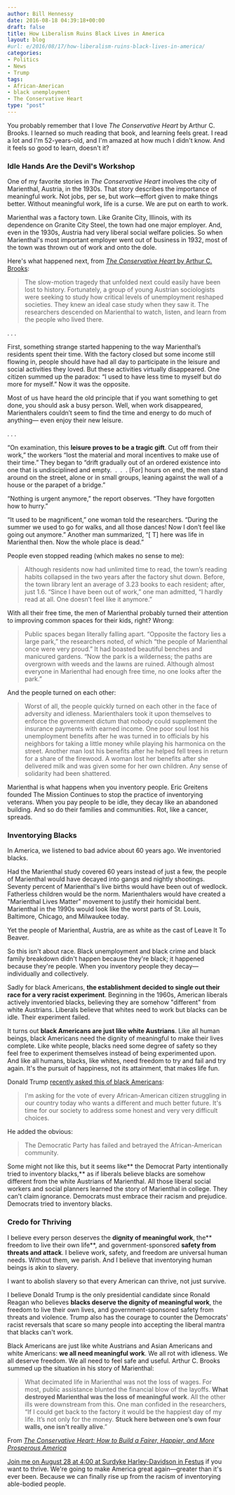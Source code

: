 ```yaml
---
author: Bill Hennessy
date: 2016-08-18 04:39:18+00:00
draft: false
title: How Liberalism Ruins Black Lives in America
layout: blog
#url: e/2016/08/17/how-liberalism-ruins-black-lives-in-america/
categories:
- Politics
- News
- Trump
tags:
- African-American
- black unemployment
- The Conservative Heart
type: "post"
---
```


You probably remember that I love _The Conservative Heart_ by Arthur C. Brooks. I learned so much reading that book, and learning feels great. I read a lot and I'm 52-years-old, and I'm amazed at how much I didn't know. And it feels so good to learn, doesn't it?



### Idle Hands Are the Devil's Workshop



One of my favorite stories in _The Conservative Heart_ involves the city of Marienthal, Austria, in the 1930s. That story describes the importance of meaningful work. Not jobs, per se, but work—effort given to make things better. Without meaningful work, life is a curse. We are put on earth to work.

Marienthal was a factory town. Like Granite City, Illinois, with its dependence on Granite City Steel, the town had one major employer. And, even in the 1930s, Austria had very liberal social welfare policies. So when Marienthal's most important employer went out of business in 1932, most of the town was thrown out of work and onto the dole.

Here's what happened next, from [_The Conservative Heart_ by Arthur C. Brooks](https://amzn.to/2b0NrxT):



> The slow-motion tragedy that unfolded next could easily have been lost to history. Fortunately, a group of young Austrian sociologists were seeking to study how critical levels of unemployment reshaped societies. They knew an ideal case study when they saw it. The researchers descended on Marienthal to watch, listen, and learn from the people who lived there.

. . .

First, something strange started happening to the way Marienthal’s residents spent their time. With the factory closed but some income still flowing in, people should have had all day to participate in the leisure and social activities they loved. But these activities virtually disappeared. One citizen summed up the paradox: “I used to have less time to myself but do more for myself.” Now it was the opposite.

Most of us have heard the old principle that if you want something to get done, you should ask a busy person. Well, when work disappeared, Marienthalers couldn’t seem to find the time and energy to do much of anything— even enjoy their new leisure.

. . .

“On examination, this **leisure proves to be a tragic gift**. Cut off from their work,” the workers “lost the material and moral incentives to make use of their time.” They began to “drift gradually out of an ordered existence into one that is undisciplined and empty.  .  .  . [For] hours on end, the men stand around on the street, alone or in small groups, leaning against the wall of a house or the parapet of a bridge.”

“Nothing is urgent anymore,” the report observes. “They have forgotten how to hurry.”

“It used to be magnificent,” one woman told the researchers. “During the summer we used to go for walks, and all those dances! Now I don’t feel like going out anymore.” Another man summarized, “[ T] here was life in Marienthal then. Now the whole place is dead.”



People even stopped reading (which makes no sense to me):



> Although residents now had unlimited time to read, the town’s reading habits collapsed in the two years after the factory shut down. Before, the town library lent an average of 3.23 books to each resident; after, just 1.6. “Since I have been out of work,” one man admitted, “I hardly read at all. One doesn’t feel like it anymore.”



With all their free time, the men of Marienthal probably turned their attention to improving common spaces for their kids, right? Wrong:



> Public spaces began literally falling apart. “Opposite the factory lies a large park,” the researchers noted, of which “the people of Marienthal once were very proud.” It had boasted beautiful benches and manicured gardens. “Now the park is a wilderness; the paths are overgrown with weeds and the lawns are ruined. Although almost everyone in Marienthal had enough free time, no one looks after the park.”



And the people turned on each other:



> Worst of all, the people quickly turned on each other in the face of adversity and idleness. Marienthalers took it upon themselves to enforce the government dictum that nobody could supplement the insurance payments with earned income. One poor soul lost his unemployment benefits after he was turned in to officials by his neighbors for taking a little money while playing his harmonica on the street. Another man lost his benefits after he helped fell trees in return for a share of the firewood. A woman lost her benefits after she delivered milk and was given some for her own children. Any sense of solidarity had been shattered.



Marienthal is what happens when you inventory people. Eric Greitens founded The Mission Continues to stop the practice of inventorying veterans. When you pay people to be idle, they decay like an abandoned building. And so do their families and communities. Rot, like a cancer, spreads.



### Inventorying Blacks



In America, we listened to bad advice about 60 years ago. We inventoried blacks.

Had the Marienthal study covered 60 years instead of just a few, the people of Marienthal would have decayed into gangs and nightly shootings. Seventy percent of Marienthal's live births would have been out of wedlock. Fatherless children would be the norm. Marienthalers would have created a "Marienthal Lives Matter" movement to justify their homicidal bent. Marienthal in the 1990s would look like the worst parts of St. Louis, Baltimore, Chicago, and Milwaukee today.

Yet the people of Marienthal, Austria, are as white as the cast of Leave It To Beaver.

So this isn't about race. Black unemployment and black crime and black family breakdown didn't happen because they're black; it happened because they're people. When you inventory people they decay—individually and collectively.

Sadly for black Americans, **the establishment decided to single out their race for a very racist experiment**. Beginning in the 1960s, American liberals actively inventoried blacks, believing they are somehow "different" from white Austrians. Liberals believe that whites need to work but blacks can be idle. Their experiment failed.

It turns out **black Americans are just like white Austrians**. Like all human beings, black Americans need the dignity of meaningful to make their lives complete. Like white people, blacks need some degree of safety so they feel free to experiment themselves instead of being experimented upon. And like all humans, blacks, like whites, need freedom to try and fail and try again. It's the pursuit of happiness, not its attainment, that makes life fun.

Donald Trump [recently asked this of black Americans](https://hennessysview.com/2016/08/17/trumps-third-act-the-honey-badger/):



> I'm asking for the vote of every African-American citizen struggling in our country today who wants a different and much better future. It's time for our society to address some honest and very very difficult choices.



He added the obvious:



> The Democratic Party has failed and betrayed the African-American community.



Some might not like this, but it seems like** the Democrat Party intentionally tried to inventory blacks,** as if liberals believe blacks are somehow different from the white Austrians of Marienthal. All those liberal social workers and social planners learned the story of Marienthal in college. They can't claim ignorance. Democrats must embrace their racism and prejudice. Democrats tried to inventory blacks.



### Credo for Thriving



I believe every person deserves the **dignity of meaningful work**, the** freedom to live their own life**, and government-sponsored **safety from threats and attack**. I believe work, safety, and freedom are universal human needs. Without them, we parish. And I believe that inventorying human beings is akin to slavery.

I want to abolish slavery so that every American can thrive, not just survive.

I believe Donald Trump is the only presidential candidate since Ronald Reagan who believes **blacks deserve the dignity of meaningful work**, the freedom to live their own lives, and government-sponsored safety from threats and violence. Trump also has the courage to counter the Democrats' racist reversals that scare so many people into accepting the liberal mantra that blacks can't work.

Black Americans are just like white Austrians and Asian Americans and white Americans: **we all need meaningful work**. We all rot with idleness. We all deserve freedom. We all need to feel safe and useful. Arthur C. Brooks summed up the situation in his story of Marienthal:



> What decimated life in Marienthal was not the loss of wages. For most, public assistance blunted the financial blow of the layoffs. **What destroyed Marienthal was the loss of meaningful work**. All the other ills were downstream from this. One man confided in the researchers, “If I could get back to the factory it would be the happiest day of my life. It’s not only for the money. **Stuck here between one’s own four walls, one isn’t really alive**.”



From [_The Conservative Heart: How to Build a Fairer, Happier, and More Prosperous America_](https://amzn.to/2bzxgct)

[Join me on August 28 at 4:00 at Surdyke Harley-Davidson in Festus](https://hennessysview.com/2016/08/11/mark-calendars-tea-party-for-trump-august-28-400-p-m/) if you want to thrive. We're going to make America great again—greater than it's ever been. Because we can finally rise up from the racism of inventorying able-bodied people.
